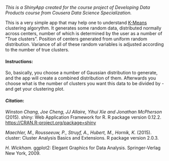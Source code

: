 *This is a ShinyApp created for the course project of Developing Data Products course from Cousera Data Science Specialization.*

This is a very simple app that may help one to understand [K-Means](https://en.wikipedia.org/wiki/K-means_clustering) clustering algorythm. It generates some random data, distributed normally across centers, number of which is determined by the user as a number of "True clusters". Position of centers generated from uniform random distribution. Variance of all of these random variables is adjusted according to the number of true clusters.

#### **Instructions**:
So, basically, you choose a number of Gaussian distribution to generate, and the app will create a combined distribution of them. Afterwards you choose what is the number of clusters you want this data to be divided by - and get your clustering plot.

#### *Citation*: 

*Winston Chang, Joe Cheng, JJ Allaire, Yihui Xie and Jonathan McPherson* (2015). shiny: Web Application Framework for R. R
  package version 0.12.2. https://CRAN.R-project.org/package=shiny
  
*Maechler, M., Rousseeuw, P., Struyf, A., Hubert, M., Hornik, K.* (2015).  cluster: Cluster Analysis Basics and Extensions. R
  package version 2.0.3.

*H. Wickham.* ggplot2: Elegant Graphics for Data Analysis. Springer-Verlag New York, 2009.
